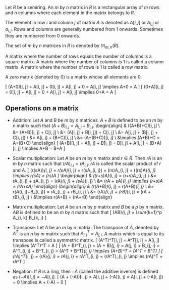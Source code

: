 Let $R$ be a semiring.
An $m$ by $n$ matrix in $R$ is a rectangular array of $m$ rows and $n$ columns
where each element in the matrix belongs to $R$.

The element in row $i$ and column $j$ of matrix $A$ is denoted as $A[i, j]$ or $A_{i, j}$ or $a_{i, j}$.
Rows and columns are generally numbered from 1 onwards.
Sometimes they are numbered from 0 onwards.

The set of $m$ by $n$ matrices in $R$ is denoted by $\mathbb{M}_{m, n}(R)$.

A matrix where the number of rows equals the number of columns is a square matrix.
A matrix where the number of columns is 1 is called a column matrix.
A matrix where the number of rows is 1 is called a row matrix.

A zero matrix (denoted by $0$) is a matrix whose all elements are 0.

\[ (A+0)[i, j] = A[i, j] + 0[i, j] = A[i, j] + 0 = A[i, j]
\implies A+0 = A \]
\[ (0+A)[i, j] = 0[i, j] + A[i, j] = 0 + A[i, j] = A[i, j]
\implies 0+A = A \]

## Operations on a matrix

* Addition: Let $A$ and $B$ be $m$ by $n$ matrices.
$A+B$ is defined to be an $m$ by $n$ matrix such that
$(A+B)_{i, j} = A_{i, j} + B_{i, j}$.
\begin{align}
& ((A+B)+C)[i, j]
\\ &= (A+B)[i, j] + C[i, j]
\\ &= (A[i, j] + B[i, j]) + C[i, j]
\\ &= A[i, j] + (B[i, j] + C[i, j])
\\ &= A[i, j] + (B+C)[i, j]
\\ &= (A+(B+C))[i, j]
\\ &\implies (A+B)+C = A+(B+C)
\end{align}
\[ (A+B)[i, j] = A[i, j] + B[i, j]
= B[i, j] + A[i, j] = (B+A)[i, j]
\implies A+B = B+A \]

* Scalar multiplication: Let $A$ be an $m$ by $n$ matrix and $r \in R$.
Then $rA$ is an $m$ by $n$ matrix such that $(rA)_{i, j} = rA_{i, j}$.
$rA$ is called the scalar product of $r$ and $A$.
\[ (r(sA))_{i, j} = r(sA)_{i, j} = r(sA_{i, j}) = (rs)A_{i, j} = ((rs)A)_{i, j}
\implies r(sA) = (rs)A \]
\begin{align}
& ((r+s)A)_{i, j} = (r+s)A_{i, j}
\\ &= rA_{i, j} + sA_{i, j} = (rA)_{i, j} + (sA)_{i, j}
\\ &= (rA + sA)_{i, j} \implies (r+s)A = (rA+sA)
\end{align}
\begin{align}
& (r(A+B))_{i, j} = r(A+B)_{i, j}
\\ &= r(A_{i, j}+B_{i, j}) = rA_{i, j} + rB_{i, j}
\\ &= (rA)_{i, j} + (rB)_{i, j} = (rA + rB)_{i, j}
\\ &\implies r(A+B) = (rA+rB)
\end{align}

* Matrix multiplication: Let $A$ be an $m$ by $p$ matrix and $B$ be a $p$ by $n$ matrix.
$AB$ is defined to be an $m$ by $n$ matrix such that
\[ (AB)_{i, j} = \sum_{k=1}^p A_{i, k} B_{k, j} \]

* Transpose: Let $A$ be an $m$ by $n$ matrix.
The transpose of $A$, denoted by $A^T$ is an $n$ by $m$ matrix such that
$A^T_{i, j} = A_{j, i}$.
A matrix which is equal to its transpose is called a symmetric matrix.
\[ (A^T)^T[i, j] = A^T[j, i] = A[i, j] \implies (A^T)^T = A \]
\[ (A + B)^T_{i, j} = (A + B)_{j, i} = A_{j, i} + B_{j, i} = A^T_{i, j} + B^T_{i, j} = (A^T + B^T)_{i, j}
\implies (A+B)^T = (A^T + B^T) \]
\[ (rA)^T_{i, j} = (rA)_{j, i} = rA_{j, i} = rA^T_{i, j} = (rA^T)_{i, j}
\implies (rA)^T = rA^T \]

* Negation: If $R$ is a ring, then $-A$ (called the additive inverse) is defined as
$(-A)[i, j] = -A[i, j]$.
\[ (A + (-A))[i, j] = A[i, j] + (-A)[i, j] = A[i, j] + (-A[i, j]) = 0 \implies A + (-A) = 0 \]
